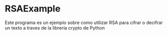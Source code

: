 # RSAExample
Este programa es un ejemplo sobre como utilizar RSA para cifrar o decifrar un texto a traves de la librería crypto de Python
